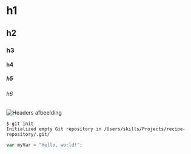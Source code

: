 # h1
## h2
### h3
#### h4
##### h5
###### h6
![Headers afbeelding](https://raw.githubusercontent.com/Codecademy/docs/main/media/rendered-markdown-headings.png)

```
$ git init
Initialized empty Git repository in /Users/skills/Projects/recipe-repository/.git/
```

``` javascript
var myVar = "Hello, world!";
```
